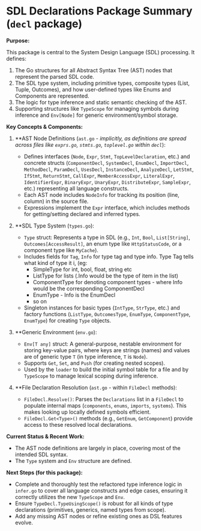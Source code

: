# SDL Declarations Package Summary (`decl` package)

**Purpose:**

This package is central to the System Design Language (SDL) processing. It defines:
1.  The Go structures for all Abstract Syntax Tree (AST) nodes that represent the parsed SDL code.
2.  The SDL type system, including primitive types, composite types (List, Tuple, Outcomes), and how user-defined types like Enums and Components are represented.
3.  The logic for type inference and static semantic checking of the AST.
4.  Supporting structures like `TypeScope` for managing symbols during inference and `Env[Node]` for generic environment/symbol storage.

**Key Concepts & Components:**

1.  **AST Node Definitions (`ast.go` - *implicitly, as definitions are spread across files like `exprs.go`, `stmts.go`, `toplevel.go` within `decl`*):
    *   Defines interfaces (`Node`, `Expr`, `Stmt`, `TopLevelDeclaration`, etc.) and concrete structs (`ComponentDecl`, `SystemDecl`, `EnumDecl`, `ImportDecl`, `MethodDecl`, `ParamDecl`, `UsesDecl`, `InstanceDecl`, `AnalyzeDecl`, `LetStmt`, `IfStmt`, `ReturnStmt`, `CallExpr`, `MemberAccessExpr`, `LiteralExpr`, `IdentifierExpr`, `BinaryExpr`, `UnaryExpr`, `DistributeExpr`, `SampleExpr`, etc.) representing all language constructs.
    *   Each AST node includes `NodeInfo` for tracking its position (line, column) in the source file.
    *   Expressions implement the `Expr` interface, which includes methods for getting/setting declared and inferred types.

2.  **SDL Type System (`types.go`):
    *   `Type` struct: Represents a type in SDL (e.g., `Int`, `Bool`, `List[String]`, `Outcomes[AccessResult]`, an enum type like `HttpStatusCode`, or a component type like `MyCache`).
    *   Includes fields for `Tag`, `Info` for type tag and type info.  Type Tag tells what kind of type it i, (eg:
        * SimpleType for int, bool, float, string etc
        * ListType for lists (.Info would be the type of item in the list)
        * ComponentType for denoting component types - where Info would be the corresponding ComponentDecl
        * EnumType - Info is the EnumDecl
        * so on
    *   Singleton instances for basic types (`IntType`, `StrType`, etc.) and factory functions (`ListType`, `OutcomesType`, `EnumType`, `ComponentType`, `EnumType`) for creating `Type` objects.

3.  **Generic Environment (`env.go`):
    *   `Env[T any]` struct: A general-purpose, nestable environment for storing key-value pairs, where keys are strings (names) and values are of generic type `T` (in type inference, `T` is `Node`).
    *   Supports `Get`, `Set`, and `Push` (for creating nested scopes).
    *   Used by the `loader` to build the initial symbol table for a file and by `TypeScope` to manage lexical scoping during inference.

4.  **File Declaration Resolution (`ast.go` - within `FileDecl` methods):
    *   `FileDecl.Resolve()`: Parses the `Declarations` list in a `FileDecl` to populate internal maps (`components`, `enums`, `imports`, `systems`). This makes looking up locally defined symbols efficient.
    *   `FileDecl.Get<Type>()` methods (e.g., `GetEnum`, `GetComponent`) provide access to these resolved local declarations.

**Current Status & Recent Work:**

*   The AST node definitions are largely in place, covering most of the intended SDL syntax.
*   The `Type` system and `Env` structure are defined.

**Next Steps (for this package):**

*   Complete and thoroughly test the refactored type inference logic in `infer.go` to cover all language constructs and edge cases, ensuring it correctly utilizes the new `TypeScope` and `Env`.
*   Ensure `TypeDecl.TypeUsingScope()` is robust for all kinds of type declarations (primitives, generics, named types from scope).
*   Add any missing AST nodes or refine existing ones as DSL features evolve.
